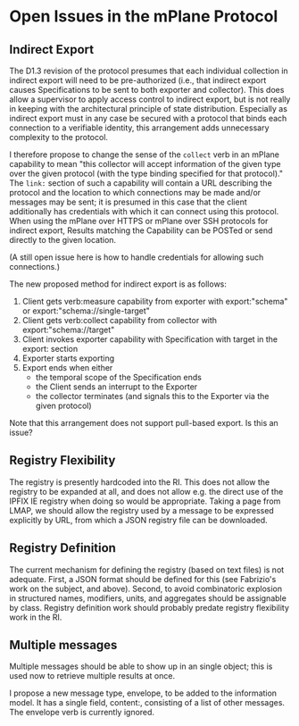 # Open Issues in the mPlane Protocol

## Indirect Export

The D1.3 revision of the protocol presumes that each individual collection in indirect export will need to be pre-authorized (i.e., that indirect export causes Specifications to be sent to both exporter and collector). This does allow a supervisor to apply access control to indirect export, but is not really in keeping with the architectural principle of state distribution. Especially as indirect export must in any case be secured with a protocol that binds each connection to a verifiable identity, this arrangement adds unnecessary complexity to the protocol.

I therefore propose to change the sense of the ```collect``` verb in an mPlane capability to mean "this collector will accept information of the given type over the given protocol (with the type binding specified for that protocol)." The ```link:``` section of such a capability will contain a URL describing the protocol and the location to which connections may be made and/or messages may be sent; it is presumed in this case that the client additionally has credentials with which it can connect using this protocol. When using the mPlane over HTTPS or mPlane over SSH protocols for indirect export, Results matching the Capability can be POSTed or send directly to the given location.

(A still open issue here is how to handle credentials for allowing such connections.)

The new proposed method for indirect export is as follows:

1. Client gets verb:measure capability from exporter with export:"schema" or export:"schema://single-target"
2. Client gets verb:collect capability from collector with export:"schema://target"
3. Client invokes exporter capability with Specification with target in the export: section
4. Exporter starts exporting
5. Export ends when either
    - the temporal scope of the Specification ends
    - the Client sends an interrupt to the Exporter
    - the collector terminates (and signals this to the Exporter via the given protocol)

Note that this arrangement does not support pull-based export. Is this an issue?

## Registry Flexibility

The registry is presently hardcoded into the RI. This does not allow the registry to be expanded at all, and does not allow e.g. the direct use of the IPFIX IE registry when doing so would be appropriate. Taking a page from LMAP, we should allow the registry used by a message to be expressed explicitly by URL, from which a JSON registry file can be downloaded.

## Registry Definition

The current mechanism for defining the registry (based on text files) is not adequate. First, a JSON format should be defined for this (see Fabrizio's work on the subject, and above). Second, to avoid combinatoric explosion in structured names, modifiers, units, and aggregates should be assignable by class. Registry definition work should probably predate registry flexibility work in the RI.

## Multiple messages

Multiple messages should be able to show up in an single object; this is used now to retrieve multiple results at once.

I propose a new message type, envelope, to be added to the information model. It has a single field, content:, consisting of a list of other messages. The envelope verb is currently ignored. 
